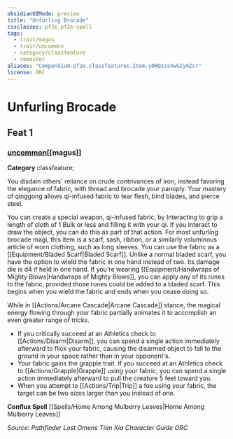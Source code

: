 ```yaml
---
obsidianUIMode: preview
title: "Unfurling Brocade"
cssclasses: pf2e,pf2e-spell
tags:
  - trait/magus
  - trait/uncommon
  - category/classfeature
  - remaster
aliases: "Compendium.pf2e.classfeatures.Item.y0WQzzshwGIymZsr"
license: ORC
---
```

# Unfurling Brocade
## Feat 1
### [uncommon](uncommon "Uncommon Rarity Trait")[[magus]]

**Category** classfeature; 




You disdain others' reliance on crude contrivances of iron, instead favoring the elegance of fabric, with thread and brocade your panoply. Your mastery of qinggong allows qi-infused fabric to tear flesh, bind blades, and pierce steel.

You can create a special weapon, qi-infused fabric, by Interacting to grip a length of cloth of 1 Bulk or less and filling it with your qi. If you Interact to draw the object, you can do this as part of that action. For most unfurling brocade magi, this item is a scarf, sash, ribbon, or a similarly voluminous article of worn clothing, such as long sleeves. You can use the fabric as a [[Equipment/Bladed Scarf|Bladed Scarf]]. Unlike a normal bladed scarf, you have the option to wield the fabric in one hand instead of two. Its damage die is d4 if held in one hand. If you're wearing [[Equipment/Handwraps of Mighty Blows|Handwraps of Mighty Blows]], you can apply any of its runes to the fabric, provided those runes could be added to a bladed scarf. This begins when you wield the fabric and ends when you cease doing so.

While in [[Actions/Arcane Cascade|Arcane Cascade]] stance, the magical energy flowing through your fabric partially animates it to accomplish an even greater range of tricks.

*   If you critically succeed at an Athletics check to [[Actions/Disarm|Disarm]], you can spend a single action immediately afterward to flick your fabric, causing the disarmed object to fall to the ground in your space rather than in your opponent's.
*   Your fabric gains the grapple trait. If you succeed at an Athletics check to [[Actions/Grapple|Grapple]] using your fabric, you can spend a single action immediately afterward to pull the creature 5 feet toward you.
*   When you attempt to [[Actions/Trip|Trip]] a foe using your fabric, the target can be two sizes larger than you instead of one.

**Conflux Spell** [[Spells/Home Among Mulberry Leaves|Home Among Mulberry Leaves]]

*Source: Pathfinder Lost Omens Tian Xia Character Guide*
*ORC*